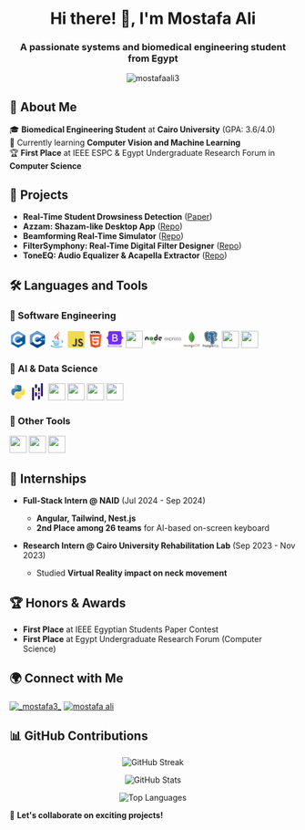 
<h1 align="center">Hi there! 👋, I'm Mostafa Ali</h1>
<h3 align="center">A passionate systems and biomedical engineering student from Egypt</h3>

<p align="center"> <img src="https://komarev.com/ghpvc/?username=mostafaali3&label=Profile%20views&color=0e75b6&style=flat" alt="mostafaali3" /> </p>



## 🚀 About Me
🎓 **Biomedical Engineering Student** at **Cairo University** (GPA: 3.6/4.0)  
📖 Currently learning **Computer Vision and Machine Learning**  
🏆 **First Place** at IEEE ESPC & Egypt Undergraduate Research Forum in **Computer Science**

## 🔬 Projects
- **Real-Time Student Drowsiness Detection** ([Paper](https://drive.google.com/file/d/1lweAAe2SxIcm26VezMEAuMFevnPOkqkS/view?usp=sharing))  
- **Azzam: Shazam-like Desktop App** ([Repo](https://github.com/Mostafaali3/Azzam-Shazam-like-desktop-app-for-music-matching))  
- **Beamforming Real-Time Simulator** ([Repo](https://github.com/Mostafaali3/Beamforming-Realtime-Simulator))  
- **FilterSymphony: Real-Time Digital Filter Designer** ([Repo](https://github.com/Mostafaali3/FilterSymphony-Realtime-Digital-Filter-Designer))  
- **ToneEQ: Audio Equalizer & Acapella Extractor** ([Repo](https://github.com/Mostafaali3/ToneEQ-Audio-Equalizer-and-Acapella-Extractor))  

## 🛠️ Languages and Tools

### 🚀 Software Engineering

<p align="left">
  <img src="https://raw.githubusercontent.com/devicons/devicon/master/icons/c/c-original.svg" width="30" height="30"/>
  <img src="https://raw.githubusercontent.com/devicons/devicon/master/icons/cplusplus/cplusplus-original.svg" width="30" height="30"/>
  <img src="https://raw.githubusercontent.com/devicons/devicon/master/icons/java/java-original.svg" width="30" height="30"/>
  <img src="https://raw.githubusercontent.com/devicons/devicon/master/icons/javascript/javascript-original.svg" width="30" height="30"/>
  <img src="https://raw.githubusercontent.com/devicons/devicon/master/icons/html5/html5-original-wordmark.svg" width="30" height="30"/>
  <img src="https://raw.githubusercontent.com/devicons/devicon/master/icons/bootstrap/bootstrap-plain-wordmark.svg" width="30" height="30"/>
  <img src="https://www.vectorlogo.zone/logos/tailwindcss/tailwindcss-icon.svg" width="30" height="30"/>
  <img src="https://raw.githubusercontent.com/devicons/devicon/master/icons/nodejs/nodejs-original-wordmark.svg" width="30" height="30"/>
  <img src="https://raw.githubusercontent.com/devicons/devicon/master/icons/express/express-original-wordmark.svg" width="30" height="30"/>
  <img src="https://raw.githubusercontent.com/devicons/devicon/master/icons/mongodb/mongodb-original-wordmark.svg" width="30" height="30"/>
  <img src="https://raw.githubusercontent.com/devicons/devicon/master/icons/postgresql/postgresql-original-wordmark.svg" width="30" height="30"/>
  <img src="https://upload.wikimedia.org/wikipedia/commons/0/0b/Qt_logo_2016.svg" width="30" height="30"/>
  <img src="https://www.vectorlogo.zone/logos/getpostman/getpostman-icon.svg" width="30" height="30"/>
</p>

### 🤖 AI & Data Science

<p align="left">
  <img src="https://raw.githubusercontent.com/devicons/devicon/master/icons/python/python-original.svg" width="30" height="30"/>
  <img src="https://raw.githubusercontent.com/devicons/devicon/2ae2a900d2f041da66e950e4d48052658d850630/icons/pandas/pandas-original.svg" width="30" height="30"/>
  <img src="https://upload.wikimedia.org/wikipedia/commons/0/05/Scikit_learn_logo_small.svg" width="30" height="30"/>
  <img src="https://www.vectorlogo.zone/logos/pytorch/pytorch-icon.svg" width="30" height="30"/>
  <img src="https://www.vectorlogo.zone/logos/tensorflow/tensorflow-icon.svg" width="30" height="30"/>
  <img src="https://www.vectorlogo.zone/logos/opencv/opencv-icon.svg" width="30" height="30"/>
</p>

### 🔧 Other Tools

<p align="left">
  <img src="https://cdn.worldvectorlogo.com/logos/arduino-1.svg" width="30" height="30"/>
  <img src="https://download.blender.org/branding/community/blender_community_badge_white.svg" width="30" height="30"/>
  <img src="https://www.vectorlogo.zone/logos/figma/figma-icon.svg" width="30" height="30"/>
</p>


## 💼 Internships
- **Full-Stack Intern @ NAID** (Jul 2024 - Sep 2024)  
  - **Angular, Tailwind, Nest.js**  
  - **2nd Place among 26 teams** for AI-based on-screen keyboard  

- **Research Intern @ Cairo University Rehabilitation Lab** (Sep 2023 - Nov 2023)  
  - Studied **Virtual Reality impact on neck movement**

## 🏆 Honors & Awards
- **First Place** at IEEE Egyptian Students Paper Contest  
- **First Place** at Egypt Undergraduate Research Forum (Computer Science)  

## 🌍 Connect with Me
<p align="left">
<a href="https://twitter.com/_mostafa3_" target="blank"><img align="center" src="https://raw.githubusercontent.com/rahuldkjain/github-profile-readme-generator/master/src/images/icons/Social/twitter.svg" alt="_mostafa3_" height="30" width="40" /></a>
<a href="[https://linkedin.com/in/mostafa ali](https://www.linkedin.com/in/mostafa-ali-abdulhalim/)" target="blank"><img align="center" src="https://raw.githubusercontent.com/rahuldkjain/github-profile-readme-generator/master/src/images/icons/Social/linked-in-alt.svg" alt="mostafa ali" height="30" width="40" /></a>
</p>

## 📊 GitHub Contributions
<p align="center">
  <img src="https://github-readme-streak-stats.herokuapp.com/?user=mostafaali3&theme=dark" alt="GitHub Streak"/>
</p>
<p align="center">
  <img src="https://github-readme-stats.vercel.app/api?username=mostafaali3&show_icons=true&theme=dark" alt="GitHub Stats"/>
</p>
<p align="center">
  <img src="https://github-readme-stats.vercel.app/api/top-langs/?username=mostafaali3&layout=compact&theme=dark" alt="Top Languages"/>
</p>

🚀 **Let's collaborate on exciting projects!**

